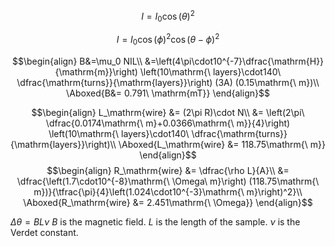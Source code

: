 $$I = I_0 \cos(\theta)^2$$


$$I = I_0 \cos(\phi)^2\cos(\theta-\phi)^2$$



$$\begin{align}
B&=\mu_0 NIL\\
&=\left(4\pi\cdot10^{-7}\dfrac{\mathrm{H}}{\mathrm{m}}\right) \left(10\mathrm{\ layers}\cdot140\ \dfrac{\mathrm{turns}}{\mathrm{layers}}\right) (3A) (0.15\mathrm{\ m})\\
\Aboxed{B&= 0.791\ \mathrm{mT}}
\end{align}$$

$$\begin{align}
L_\mathrm{wire} &= (2\pi R)\cdot N\\
&= \left(2\pi\ \dfrac{0.0174\mathrm{\ m}+0.0366\mathrm{\ m}}{4}\right) \left(10\mathrm{\ layers}\cdot140\ \dfrac{\mathrm{turns}}{\mathrm{layers}}\right)\\
\Aboxed{L_\mathrm{wire} &= 118.75\mathrm{\ m}}
\end{align}$$
$$\begin{align}
R_\mathrm{wire} &= \dfrac{\rho L}{A}\\
&= \dfrac{\left(1.7\cdot10^{-8}\mathrm{\ \Omega\ m}\right) (118.75\mathrm{\ m})}{\tfrac{\pi}{4}\left(1.024\cdot10^{-3}\mathrm{\ m}\right)^2}\\
\Aboxed{R_\mathrm{wire} &= 2.451\mathrm{\ \Omega}}
\end{align}$$


$\Delta\theta = BL\nu$
$B$ is the magnetic field.
$L$ is the length of the sample.
$\nu$ is the Verdet constant.



